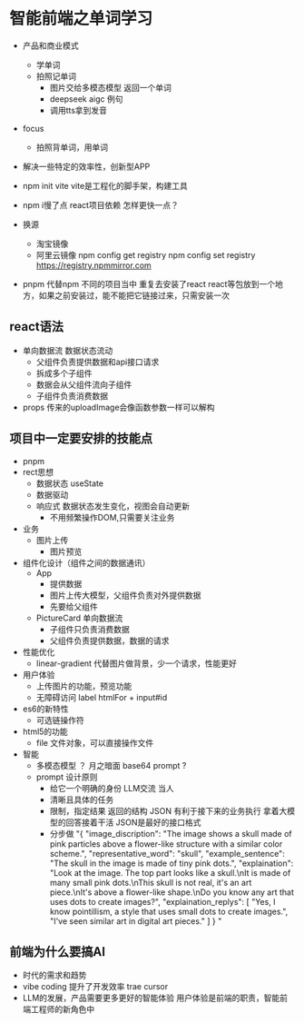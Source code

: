 # 智能前端之单词学习
- 产品和商业模式
  - 学单词
  - 拍照记单词
    - 图片交给多模态模型 返回一个单词
    - deepseek aigc 例句
    - 调用tts拿到发音
- focus
  - 拍照背单词，用单词
- 解决一些特定的效率性，创新型APP

- npm init vite
  vite是工程化的脚手架，构建工具
- npm i慢了点
react项目依赖
怎样更快一点？
- 换源
  - 淘宝镜像
  - 阿里云镜像
    npm config get registry
    npm config set registry https://registry.npmmirror.com
- pnpm 代替npm
  不同的项目当中 重复去安装了react
  react等包放到一个地方，如果之前安装过，能不能把它链接过来，只需安装一次
## react语法
- 单向数据流
  数据状态流动
  - 父组件负责提供数据和api接口请求
  - 拆成多个子组件
  - 数据会从父组件流向子组件
  - 子组件负责消费数据
- props
 <PictureCard
    uploadImage={uploadImage}
 />
 传来的uploadImage会像函数参数一样可以解构

## 项目中一定要安排的技能点
- pnpm
- rect思想
  - 数据状态 useState
  - 数据驱动
  - 响应式 数据状态发生变化，视图会自动更新
    - 不用频繁操作DOM,只需要关注业务
- 业务
  - 图片上传
    - 图片预览
- 组件化设计（组件之间的数据通讯）
  - App
    - 提供数据
    - 图片上传大模型，父组件负责对外提供数据
    - 先要给父组件
  - PictureCard
    单向数据流
    - 子组件只负责消费数据
    - 父组件负责提供数据，数据的请求
- 性能优化
    - linear-gradient 代替图片做背景，少一个请求，性能更好
- 用户体验
   - 上传图片的功能，预览功能
   - 无障碍访问
    label htmlFor + input#id
- es6的新特性
   - 可选链操作符
- html5的功能
   - file 文件对象，可以直接操作文件
- 智能
   - 多模态模型
     ？ 月之暗面 base64
     prompt ?
    - prompt 设计原则
      - 给它一个明确的身份 LLM交流 当人
      - 清晰且具体的任务
      - 限制，指定结果
        返回的结构 JSON
        有利于接下来的业务执行
        拿着大模型的回答接着干活
        JSON是最好的接口格式
      - 分步做
      "{
  "image_discription": "The image shows a skull made of pink particles above a flower-like structure with a similar color scheme.",
  "representative_word": "skull",
  "example_sentence": "The skull in the image is made of tiny pink dots.",
  "explaination": "Look at the image. The top part looks like a skull.\nIt is made of many small pink dots.\nThis skull is not real, it's an art piece.\nIt's above a flower-like shape.\nDo you know any art that uses dots to create images?",
  "explaination_replys": [
    "Yes, I know pointillism, a style that uses small dots to create images.",
    "I've seen similar art in digital art pieces."
  ]
}
"
## 前端为什么要搞AI
- 时代的需求和趋势
- vibe coding 提升了开发效率 trae cursor
- LLM的发展，产品需要更多更好的智能体验
  用户体验是前端的职责，智能前端工程师的新角色中
